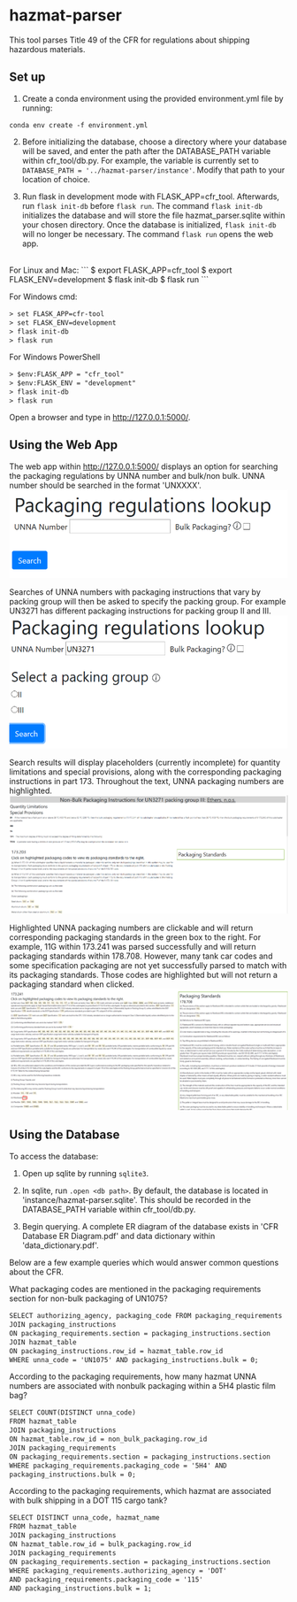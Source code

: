 # hazmat-parser

This tool parses Title 49 of the CFR for regulations about shipping hazardous materials.

## Set up

1. Create a conda environment using the provided environment.yml file by running:

```
conda env create -f environment.yml
```
2. Before initializing the database, choose a directory where your database will be saved, and enter the path after the DATABASE_PATH variable within cfr_tool/db.py. For example, the variable is currently set to `DATABASE_PATH = '../hazmat-parser/instance'`. Modify that path to your location of choice. 

2. Run flask in development mode with FLASK_APP=cfr_tool. Afterwards,  run `flask init-db` before `flask run`. The command `flask init-db` initializes the database and will store the file hazmat_parser.sqlite within your chosen directory. Once the database is initialized, `flask init-db` will no longer be necessary. The command `flask run` opens the web app.
<br>
For Linux and Mac:
```
$ export FLASK_APP=cfr_tool
$ export FLASK_ENV=development
$ flask init-db
$ flask run
```

For Windows cmd:
```
> set FLASK_APP=cfr-tool
> set FLASK_ENV=development
> flask init-db
> flask run
```
For Windows PowerShell
```
> $env:FLASK_APP = "cfr_tool"
> $env:FLASK_ENV = "development"
> flask init-db
> flask run
```
Open a browser and type in http://127.0.0.1:5000/.

## Using the Web App

The web app within http://127.0.0.1:5000/ displays an option for searching the packaging regulations by UNNA number and bulk/non bulk. UNNA number should be searched in the format 'UNXXXX'.
![unna_search](images/unna_search.PNG)

Searches of UNNA numbers with packaging instructions that vary by packing group will then be asked to specify the packing group. For example UN3271 has different packaging instructions for packing group II and III.
![un3271_pg](images/un3271_pg.PNG)

Search results will display placeholders (currently incomplete) for quantity limitations and special provisions, along with the corresponding packaging instructions in part 173. Throughout the text, UNNA packaging numbers are highlighted.
![un3271_pgiii_nonbulk](images/un3271_pgiii_nonbulk.PNG)

Highlighted UNNA packaging numbers are clickable and will return corresponding packaging standards in the green box to the right. For example, 11G within 173.241 was parsed successfully and will return packaging standards within 178.708. However, many tank car codes and some specification packaging are not yet successfully parsed to match with its packaging standards. Those codes are highlighted but will not return a packaging standard when clicked.
![standards_241_11G](images/standards_241_11G.PNG)

## Using the Database

To access the database:

1. Open up sqlite by running `sqlite3`.

2. In sqlite, run `.open <db path>`. By default, the database is located in 'instance/hazmat-parser.sqlite'. This should be recorded in the DATABASE_PATH variable within cfr_tool/db.py.

3. Begin querying. A complete ER diagram of the database exists in 'CFR Database ER Diagram.pdf' and data dictionary within 'data_dictionary.pdf'.

Below are a few example queries which would answer common questions about the CFR.

What packaging codes are mentioned in the packaging requirements section for non-bulk packaging of UN1075?
```
SELECT authorizing_agency, packaging_code FROM packaging_requirements 
JOIN packaging_instructions
ON packaging_requirements.section = packaging_instructions.section
JOIN hazmat_table
ON packaging_instructions.row_id = hazmat_table.row_id
WHERE unna_code = 'UN1075' AND packaging_instructions.bulk = 0;
```

According to the packaging requirements, how many hazmat UNNA numbers are associated with nonbulk packaging within a 5H4 plastic film bag?
```
SELECT COUNT(DISTINCT unna_code) 
FROM hazmat_table
JOIN packaging_instructions
ON hazmat_table.row_id = non_bulk_packaging.row_id
JOIN packaging_requirements 
ON packaging_requirements.section = packaging_instructions.section
WHERE packaging_requirements.packaging_code = '5H4' AND packaging_instructions.bulk = 0;
```

According to the packaging requirements, which hazmat are associated with bulk shipping in a DOT 115 cargo tank?
```
SELECT DISTINCT unna_code, hazmat_name
FROM hazmat_table
JOIN packaging_instructions
ON hazmat_table.row_id = bulk_packaging.row_id 
JOIN packaging_requirements 
ON packaging_requirements.section = packaging_instructions.section
WHERE packaging_requirements.authorizing_agency = 'DOT'
AND packaging_requirements.packaging_code = '115'
AND packaging_instructions.bulk = 1;
```

